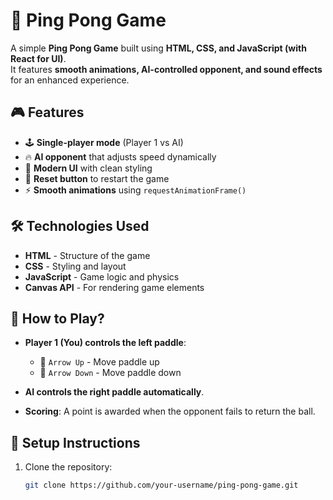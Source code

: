 # 🏓 Ping Pong Game

A simple **Ping Pong Game** built using **HTML, CSS, and JavaScript (with React for UI)**.  
It features **smooth animations, AI-controlled opponent, and sound effects** for an enhanced experience.

## 🎮 Features
- 🕹️ **Single-player mode** (Player 1 vs AI)
- 🔥 **AI opponent** that adjusts speed dynamically
- 🎨 **Modern UI** with clean styling
- 🔄 **Reset button** to restart the game
- ⚡ **Smooth animations** using `requestAnimationFrame()`

## 🛠️ Technologies Used
- **HTML** - Structure of the game
- **CSS** - Styling and layout
- **JavaScript** - Game logic and physics
- **Canvas API** - For rendering game elements

## 🚀 How to Play?
- **Player 1 (You) controls the left paddle**:
  - 🔼 `Arrow Up` - Move paddle up  
  - 🔽 `Arrow Down` - Move paddle down  

- **AI controls the right paddle automatically**.

- **Scoring**: A point is awarded when the opponent fails to return the ball.

## 📌 Setup Instructions
1. Clone the repository:
   ```sh
   git clone https://github.com/your-username/ping-pong-game.git
